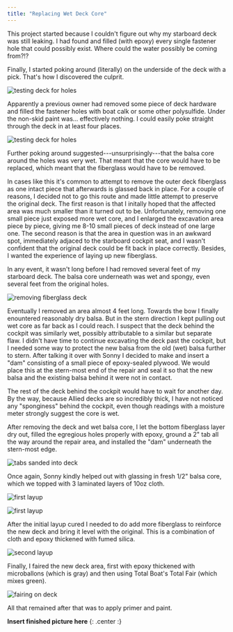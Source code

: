 ```yaml
---
title: "Replacing Wet Deck Core"
---
```


This project started because I couldn't figure out why my starboard deck was still leaking. I had found and filled (with epoxy) every single
fastener hole that could possibly exist. Where could the water possibly be coming from?!?

Finally, I started poking around (literally) on the underside of the deck with a pick. That's how I discovered the culprit.

![testing deck for holes](images/recore/pick1-web.jpg "I started by probing the underside of the deck with a pick. Multiple spots where the pick went straight through")

Apparently a previous owner had removed some piece of deck hardware and filled the fastener holes with boat calk or some other polysulfide.
Under the non-skid paint was... effectively nothing. I could easily poke straight through the deck in at least four places.

![testing deck for holes](images/recore/pick2-web.jpg "Yeah, this is not supposed to happen...")

Further poking around suggested---unsurprisingly---that the balsa core around the holes was very wet. That meant that the core would have to be replaced,
which meant that the fiberglass would have to be removed.

In cases like this it's common to attempt to remove the outer deck fiberglass as one intact piece that afterwards is glassed back in place. 
For a couple of reasons, I decided not to go this route and made little attempt to preserve the original deck. The first reason is that I initally hoped that the affected
area was much smaller than it turned out to be. Unfortunately, removing one small piece just exposed more wet core, and I enlarged the excavation area piece by piece,
giving me 8-10 small pieces of deck instead of one large one. The second reason is that the area in question was in an awkward spot, immediately
adjaced to the starboard cockpit seat, and I wasn't confident that the original deck could be fit back in place correctly.
Besides, I wanted the experience of laying up new fiberglass.

In any event, it wasn't long before I had removed several feet of my starboard deck. The balsa core underneath was wet and spongy, even several feet
from the original holes.

![removing fiberglass deck](images/recore/deck-removal-web.jpg "Cutting and removing the fiberglass deck to expose the balsa core, which was completely waterlogged")

Eventually I removed an area almost 4 feet long. Towards the bow I finally enountered reasonably dry balsa. But in the stern direction I
kept pulling out wet core as far back as I could reach. I suspect that the deck behind the cockpit was similarly wet, possibly attributable to a similar but separate flaw.
I didn't have time to continue excavating the deck past the cockpit, but I needed some way to protect the new balsa from the old (wet) balsa further
to stern. After talking it over with Sonny I decided to make and insert a "dam" consisting of a small piece of epoxy-sealed plywood. We would
place this at the stern-most end of the repair and seal it so that the new balsa and the existing balsa behind it were not in contact.

The rest of the deck behind the cockpit would have to wait for another day. By the way, because Allied decks are so
incredibly thick, I have not noticed any "sponginess" behind the cockpit, even though readings with a moisture meter strongly
suggest the core is wet.

After removing the deck and wet balsa core, I let the bottom fiberglass layer dry out, filled the egregious holes
properly with epoxy, ground a 2" tab all the way around the repair area, and installed the "dam" underneath the stern-most edge.

![tabs sanded into deck](images/recore/tabs-web.jpg "Here, all wet core has been removed, the bottom fiberglass allowed to dry and holes filled with thickened epoxy")

Once again, Sonny kindly helped out with glassing in fresh 1/2" balsa core, which we topped with 3 laminated layers of 10oz cloth.

![first layup](images/recore/first-layup1-web.jpg "Here's Sonny wetting out fresh balsa core before adding cloth")

![first layup](images/recore/first-layup2-web.jpg "Balsa core covered with 3 layers of 10oz cloth")

After the initial layup cured I needed to do add more fiberglass to reinforce the new deck and bring it level with the
original. This is a combination of cloth and epoxy thickened with fumed silica.

![second layup](images/recore/second-layup-web.jpg "Additional glass to add thickness and strength; two more layers of cloth followed by thickened epoxy")

Finally, I faired the new deck area, first with epoxy thickened with microballons (which is gray) and then using Total
Boat's Total Fair (which mixes green).

![fairing on deck](images/recore/fairing-web.jpg "Final deck surface, faired first with epoxy and microballoons and then using Total Fair")

All that remained after that was to apply primer and paint.

**Insert finished picture here**
{: .center :}
